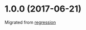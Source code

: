 <a name="1.0.0"></a>
# 1.0.0 (2017-06-21)
Migrated from [regression](https://github.com/mljs/regression/blob/a1effcca70360d129687bc0d906bcefe3bd3dadd/src/regression/theil-sen-regression.js)


